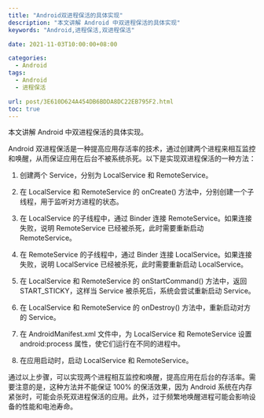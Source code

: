 ```yaml
---
title: "Android双进程保活的具体实现"
description: "本文讲解 Android 中双进程保活的具体实现"
keywords: "Android,进程保活,双进程保活"

date: 2021-11-03T10:00:00+08:00

categories:
  - Android
tags:
  - Android
  - 进程保活

url: post/3E610D624A454DB6BDDA8DC22EB795F2.html
toc: true
---
```


本文讲解 Android 中双进程保活的具体实现。

<!--More-->

Android 双进程保活是一种提高应用存活率的技术，通过创建两个进程来相互监控和唤醒，从而保证应用在后台不被系统杀死。以下是实现双进程保活的一种方法：

1. 创建两个 Service，分别为 LocalService 和 RemoteService。

2. 在 LocalService 和 RemoteService 的 onCreate() 方法中，分别创建一个子线程，用于监听对方进程的状态。

3. 在 LocalService 的子线程中，通过 Binder 连接 RemoteService。如果连接失败，说明 RemoteService 已经被杀死，此时需要重新启动 RemoteService。

4. 在 RemoteService 的子线程中，通过 Binder 连接 LocalService。如果连接失败，说明 LocalService 已经被杀死，此时需要重新启动 LocalService。

5. 在 LocalService 和 RemoteService 的 onStartCommand() 方法中，返回 START_STICKY，这样当 Service 被杀死后，系统会尝试重新启动 Service。

6. 在 LocalService 和 RemoteService 的 onDestroy() 方法中，重新启动对方的 Service。

7. 在 AndroidManifest.xml 文件中，为 LocalService 和 RemoteService 设置 android:process 属性，使它们运行在不同的进程中。

8. 在应用启动时，启动 LocalService 和 RemoteService。

通过以上步骤，可以实现两个进程相互监控和唤醒，提高应用在后台的存活率。需要注意的是，这种方法并不能保证 100% 的保活效果，因为 Android 系统在内存紧张时，可能会杀死双进程保活的应用。此外，过于频繁地唤醒进程可能会影响设备的性能和电池寿命。